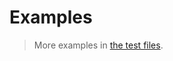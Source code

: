 # Examples

> More examples in [the test files](https://github.com/entropy-source/pseudo-random/tree/main/test/src).
